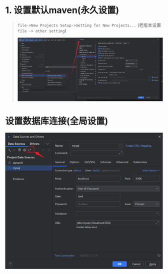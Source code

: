 # 1. 设置默认maven(永久设置)

> `file->New Projects Setup->Setting for New Projects...` (老版本设置 `file -> other setting`)
>
> ![1690559526039](image/2.idea的一些设置/1690559526039.png)

# 设置数据库连接(全局设置)

![1713968735430](image/2.idea的一些设置/1713968735430.png)
